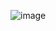 ![image](https://user-images.githubusercontent.com/97434918/151696988-b2298d60-7fa5-41f7-9d84-94f395ca4943.png)
